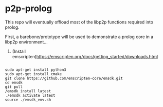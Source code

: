 # p2p-prolog

This repo will eventually offload most of the libp2p functions required into prolog.

First, a barebone/prototype will be used to demonstrate a prolog core in a libp2p environment...

1. (Install emscripten)<https://emscripten.org/docs/getting_started/downloads.html>

```

sudo apt-get install python3
sudo apt-get install cmake
git clone https://github.com/emscripten-core/emsdk.git
cd emsdk
git pull
/emsdk install latest
./emsdk activate latest
source ./emsdk_env.sh
```

